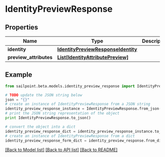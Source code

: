 # IdentityPreviewResponse


## Properties

Name | Type | Description | Notes
------------ | ------------- | ------------- | -------------
**identity** | [**IdentityPreviewResponseIdentity**](IdentityPreviewResponseIdentity.md) |  | [optional] 
**preview_attributes** | [**List[IdentityAttributePreview]**](IdentityAttributePreview.md) |  | [optional] 

## Example

```python
from sailpoint.beta.models.identity_preview_response import IdentityPreviewResponse

# TODO update the JSON string below
json = "{}"
# create an instance of IdentityPreviewResponse from a JSON string
identity_preview_response_instance = IdentityPreviewResponse.from_json(json)
# print the JSON string representation of the object
print IdentityPreviewResponse.to_json()

# convert the object into a dict
identity_preview_response_dict = identity_preview_response_instance.to_dict()
# create an instance of IdentityPreviewResponse from a dict
identity_preview_response_form_dict = identity_preview_response.from_dict(identity_preview_response_dict)
```
[[Back to Model list]](../README.md#documentation-for-models) [[Back to API list]](../README.md#documentation-for-api-endpoints) [[Back to README]](../README.md)


